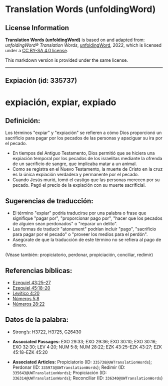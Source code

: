 # Translation Words (unfoldingWord)

## License Information

**Translation Words (unfoldingWord)** is based on and adapted from: _unfoldingWord® Translation Words_, [unfoldingWord](https://unfoldingword.org/utw), 2022, which is licensed under a [CC BY-SA 4.0 license](https://creativecommons.org/licenses/by-sa/4.0/legalcode.en).

This markdown version is provided under the same license.



--------------------------------

## Expiación (id: 335737)

expiación, expiar, expiado
==========================

Definición:
-----------

Los términos "expiar" y "expiación" se refieren a cómo Dios proporcionó un sacrificio para pagar por los pecados de las personas y apaciguar su ira por el pecado.

* En tiempos del Antiguo Testamento, Dios permitió que se hiciera una expiación temporal por los pecados de los israelitas mediante la ofrenda de un sacrificio de sangre, que implicaba matar a un animal.
* Como se registra en el Nuevo Testamento, la muerte de Cristo en la cruz es la única expiación verdadera y permanente por el pecado.
* Cuando Jesús murió, tomó el castigo que las personas merecen por su pecado. Pagó el precio de la expiación con su muerte sacrificial.

Sugerencias de traducción:
--------------------------

* El término "expiar" podría traducirse por una palabra o frase que signifique "pagar por", "proporcionar pago por", "hacer que los pecados de alguien sean perdonados" o "reparar un delito".
* Las formas de traducir "atonement" podrían incluir "pago", "sacrificio para pagar por el pecado" o "proveer los medios para el perdón".
* Asegúrate de que la traducción de este término no se refiera al pago de dinero.

(Véase también: propiciatorio, perdonar, propiciación, conciliar, redimir)

Referencias bíblicas:
---------------------

* [Ezequiel 43:25–27](https://ref.ly/Ezek43:25-Ezek43:27)
* [Ezequiel 45:18–20](https://ref.ly/Ezek45:18-Ezek45:20)
* [Levítico 4:20](https://ref.ly/Lev4:20)
* [Números 5:8](https://ref.ly/Num5:8)
* [Números 28:22](https://ref.ly/Num28:22)

Datos de la palabra:
--------------------

* Strong’s: H3722, H3725, G26430

* **Associated Passages:** EXO 29:33; EXO 29:36; EXO 30:10; EXO 30:16; EXO 32:30; LEV 4:20; NUM 5:8; NUM 28:22; EZK 43:25–EZK 43:27; EZK 45:18–EZK 45:20
* **Associated Articles:** Propiciatorio (ID: `335738@UWTranslationWords`); Perdonar (ID: `335973@UWTranslationWords`); Redimir (ID: `335643@UWTranslationWords`); Propiciación (ID: `336314@UWTranslationWords`); Reconciliar (ID: `336340@UWTranslationWords`)

